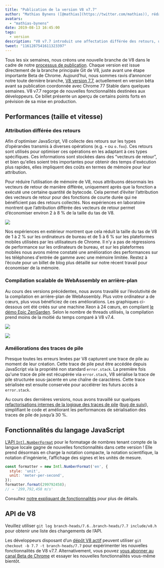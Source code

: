 ```yaml
---
title: "Publication de la version V8 v7.7"
author: "Mathias Bynens ([@mathias](https://twitter.com/mathias)), rédacteur paresseux des notes de version"
avatars:
  - "mathias-bynens"
date: 2019-08-13 16:45:00
tags:
  - version
description: "V8 v7.7 introduit une affectation différée des retours, une compilation WebAssembly en arrière-plan plus rapide, des améliorations des traces de pile et de nouvelles fonctionnalités pour Intl.NumberFormat."
tweet: "1161287541611323397"
---
```

Tous les six semaines, nous créons une nouvelle branche de V8 dans le cadre de notre [processus de publication](/docs/release-process). Chaque version est issue directement de la branche principale Git de V8, juste avant une étape importante Beta de Chrome. Aujourd’hui, nous sommes ravis d’annoncer notre toute dernière branche, [V8 version 7.7](https://chromium.googlesource.com/v8/v8.git/+log/branch-heads/7.7), actuellement en version bêta avant sa publication coordonnée avec Chrome 77 Stable dans quelques semaines. V8 v7.7 regorge de nouvelles fonctionnalités destinées aux développeurs. Ce billet présente un aperçu de certains points forts en prévision de sa mise en production.

<!--truncate-->
## Performances (taille et vitesse)

### Attribution différée des retours

Afin d'optimiser JavaScript, V8 collecte des retours sur les types d’opérandes transmis à diverses opérations (e.g. `+` ou `o.foo`). Ces retours sont utilisés pour optimiser ces opérations en les adaptant à ces types spécifiques. Ces informations sont stockées dans des “vecteurs de retour”, et bien qu'elles soient très importantes pour obtenir des temps d'exécution plus rapides, elles impliquent des coûts en termes de mémoire pour leur attribution.

Pour réduire l’utilisation de mémoire de V8, nous attribuons désormais les vecteurs de retour de manière différée, uniquement après que la fonction a exécuté une certaine quantité de bytecode. Cela permet d’éviter l’attribution des vecteurs de retour pour des fonctions de courte durée qui ne bénéficient pas des retours collectés. Nos expériences en laboratoire montrent que l’attribution différée des vecteurs de retour permet d’économiser environ 2 à 8 % de la taille du tas de V8.

![](/_img/v8-release-77/lazy-feedback-allocation.svg)

Nos expériences en extérieur montrent que cela réduit la taille du tas de V8 de 1 à 2 % sur les ordinateurs de bureau et de 5 à 6 % sur les plateformes mobiles utilisées par les utilisateurs de Chrome. Il n'y a pas de régressions de performance sur les ordinateurs de bureau, et sur les plateformes mobiles nous avons même constaté une amélioration des performances sur les téléphones d'entrée de gamme avec une mémoire limitée. Restez à l’écoute pour un billet de blog plus détaillé sur notre récent travail pour économiser de la mémoire.

### Compilation scalable de WebAssembly en arrière-plan

Au cours des versions précédentes, nous avons travaillé sur l’évolutivité de la compilation en arrière-plan de WebAssembly. Plus votre ordinateur a de cœurs, plus vous bénéficiez de ces améliorations. Les graphiques ci-dessous ont été créés sur une machine Xeon à 24 cœurs, en compilant [le démo Epic ZenGarden](https://s3.amazonaws.com/mozilla-games/ZenGarden/EpicZenGarden.html). Selon le nombre de threads utilisés, la compilation prend moins de la moitié du temps comparé à V8 v7.4.

![](/_img/v8-release-77/liftoff-compilation-speedup.svg)

![](/_img/v8-release-77/turbofan-compilation-speedup.svg)

### Améliorations des traces de pile

Presque toutes les erreurs levées par V8 capturent une trace de pile au moment de leur création. Cette trace de pile peut être accédée depuis JavaScript via la propriété non standard `error.stack`. La première fois qu'une trace de pile est récupérée via `error.stack`, V8 sérialise la trace de pile structurée sous-jacente en une chaîne de caractères. Cette trace sérialisée est ensuite conservée pour accélérer les futurs accès à `error.stack`.

Au cours des dernières versions, nous avons travaillé sur quelques [refactorisations internes de la logique des traces de pile](https://docs.google.com/document/d/1WIpwLgkIyeHqZBc9D3zDtWr7PL-m_cH6mfjvmoC6kSs/edit) ([bug de suivi](https://bugs.chromium.org/p/v8/issues/detail?id=8742)), simplifiant le code et améliorant les performances de sérialisation des traces de pile de jusqu’à 30 %.

## Fonctionnalités du langage JavaScript

[L’API `Intl.NumberFormat`](/features/intl-numberformat) pour le formatage de nombres tenant compte de la langue locale gagne de nouvelles fonctionnalités dans cette version ! Elle prend désormais en charge la notation compacte, la notation scientifique, la notation d'ingénierie, l’affichage des signes et les unités de mesure.

```js
const formatter = new Intl.NumberFormat('en', {
  style: 'unit',
  unit: 'meter-per-second',
});
formatter.format(299792458);
// → '299,792,458 m/s'
```

Consultez [notre expliquant de fonctionnalités](/features/intl-numberformat) pour plus de détails.

## API de V8

Veuillez utiliser `git log branch-heads/7.6..branch-heads/7.7 include/v8.h` pour obtenir une liste des changements de l’API.

Les développeurs disposant d’un [dépôt V8 actif](/docs/source-code#using-git) peuvent utiliser `git checkout -b 7.7 -t branch-heads/7.7` pour expérimenter les nouvelles fonctionnalités de V8 v7.7. Alternativement, vous pouvez [vous abonner au canal Beta de Chrome](https://www.google.com/chrome/browser/beta.html) et essayer les nouvelles fonctionnalités vous-même bientôt.
